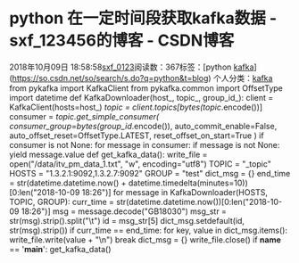 # python 在一定时间段获取kafka数据 - sxf_123456的博客 - CSDN博客
2018年10月09日 18:58:58[sxf_0123](https://me.csdn.net/sxf_123456)阅读数：367标签：[python																[kafka](https://so.csdn.net/so/search/s.do?q=kafka&t=blog)](https://so.csdn.net/so/search/s.do?q=python&t=blog)
个人分类：[kafka](https://blog.csdn.net/sxf_123456/article/category/8004748)
from pykafka import KafkaClient
from pykafka.common import OffsetType
import datetime
def KafkaDownloader(host_, topic_, group_id_):
    client = KafkaClient(hosts=host_)
    _topic = client.topics[bytes(topic_.encode())]
    consumer = _topic.get_simple_consumer(
        consumer_group=bytes(group_id_.encode()),
        auto_commit_enable=False,
        auto_offset_reset=OffsetType.LATEST,
        reset_offset_on_start=True
    )
    if consumer is not None:
        for message in consumer:
            if message is not None:
                yield message.value
def get_kafka_data():
    write_file = open("/data/itv_pm_data_1.txt", "w", encoding="utf8")
    TOPIC = "_topic"
    HOSTS = "1.3.2.1:9092,1.3.2.7:9092"
    GROUP = "test"
    dict_msg = {}
    end_time = str(datetime.datetime.now() + datetime.timedelta(minutes=10))[0:len("2018-10-09 18:26")]
    for message in KafkaDownloader(HOSTS, TOPIC, GROUP):
        curr_time = str(datetime.datetime.now())[0:len("2018-10-09 18:26")]
        msg = message.decode("GB18030")
        msg_str = str(msg).strip().split("\t")
        id = msg_str[5]
        dict_msg.setdefault(id, str(msg).strip())
        if curr_time == end_time:
            for key, value in dict_msg.items():
                write_file.write(value + "\n")
            break
    dict_msg = {}
    write_file.close()
if __name__ == '__main__':
    get_kafka_data()
